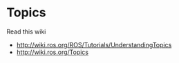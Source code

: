 # Topics

Read this wiki 
- http://wiki.ros.org/ROS/Tutorials/UnderstandingTopics 
- http://wiki.ros.org/Topics
